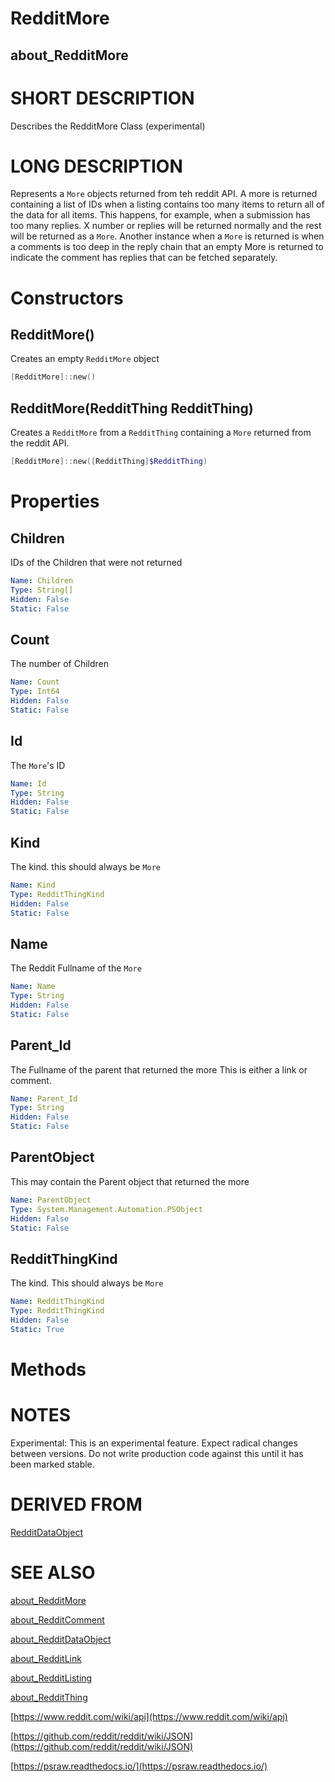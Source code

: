# RedditMore
## about_RedditMore

# SHORT DESCRIPTION
Describes the RedditMore Class (experimental)

# LONG DESCRIPTION
Represents a `More` objects returned from teh reddit API. A more is returned containing a list of IDs when a listing contains too many items to return all of the data for all items. This happens, for example, when a submission has too many replies. X number or replies will be returned normally and the rest will be returned as a `More`. Another instance when a `More` is returned is when a comments is too deep in the reply chain that an empty More is returned to indicate the comment has replies that can be fetched separately.


# Constructors
## RedditMore()
Creates an empty `RedditMore` object

```powershell
[RedditMore]::new()
```

## RedditMore(RedditThing RedditThing)
Creates a `RedditMore` from a `RedditThing` containing a `More` returned from the reddit API.

```powershell
[RedditMore]::new([RedditThing]$RedditThing)
```


# Properties
## Children
IDs of the Children that were not returned

```yaml
Name: Children
Type: String[]
Hidden: False
Static: False
```

## Count
The number of Children

```yaml
Name: Count
Type: Int64
Hidden: False
Static: False
```

## Id
The `More`'s ID

```yaml
Name: Id
Type: String
Hidden: False
Static: False
```

## Kind
The kind. this should always be `More`

```yaml
Name: Kind
Type: RedditThingKind
Hidden: False
Static: False
```

## Name
The Reddit Fullname of the `More`

```yaml
Name: Name
Type: String
Hidden: False
Static: False
```

## Parent_Id
The Fullname of the parent that returned the more This is either a link or comment.

```yaml
Name: Parent_Id
Type: String
Hidden: False
Static: False
```

## ParentObject
This may contain the Parent object that returned the more

```yaml
Name: ParentObject
Type: System.Management.Automation.PSObject
Hidden: False
Static: False
```

## RedditThingKind
The kind. This should always be `More`

```yaml
Name: RedditThingKind
Type: RedditThingKind
Hidden: False
Static: True
```


# Methods

# NOTES

Experimental: This is an experimental feature. Expect radical changes between versions. Do not write production code against this until it has been marked stable.

# DERIVED FROM

[RedditDataObject](https://psraw.readthedocs.io/en/latest/Module/about_RedditDataObject)

# SEE ALSO

[about_RedditMore](https://psraw.readthedocs.io/en/latest/Module/about_RedditMore)

[about_RedditComment](https://psraw.readthedocs.io/en/latest/Module/about_RedditComment)

[about_RedditDataObject](https://psraw.readthedocs.io/en/latest/Module/about_RedditDataObject)

[about_RedditLink](https://psraw.readthedocs.io/en/latest/Module/about_RedditLink)

[about_RedditListing](https://psraw.readthedocs.io/en/latest/Module/about_RedditListing)

[about_RedditThing](https://psraw.readthedocs.io/en/latest/Module/about_RedditThing)

[https://www.reddit.com/wiki/api](https://www.reddit.com/wiki/api)

[https://github.com/reddit/reddit/wiki/JSON](https://github.com/reddit/reddit/wiki/JSON)

[https://psraw.readthedocs.io/](https://psraw.readthedocs.io/)
